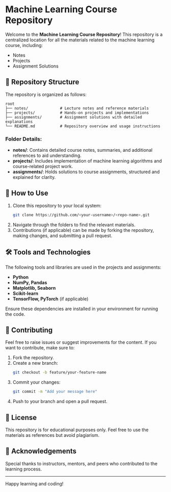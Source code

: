 # Machine Learning Course Repository

Welcome to the **Machine Learning Course Repository**! This repository is a centralized location for all the materials related to the machine learning course, including:

- Notes
- Projects
- Assignment Solutions

## 📂 Repository Structure
The repository is organized as follows:

```
root
├── notes/              # Lecture notes and reference materials
├── projects/           # Hands-on projects and implementations
├── assignments/        # Assignment solutions with detailed explanations
└── README.md           # Repository overview and usage instructions
```

### Folder Details:
- **notes/**: Contains detailed course notes, summaries, and additional references to aid understanding.
- **projects/**: Includes implementation of machine learning algorithms and course-related project work.
- **assignments/**: Holds solutions to course assignments, structured and explained for clarity.

## 🚀 How to Use
1. Clone this repository to your local system:
   ```bash
   git clone https://github.com/<your-username>/<repo-name>.git
   ```
2. Navigate through the folders to find the relevant materials.
3. Contributions (if applicable) can be made by forking the repository, making changes, and submitting a pull request.

## 🛠 Tools and Technologies
The following tools and libraries are used in the projects and assignments:

- **Python**
- **NumPy, Pandas**
- **Matplotlib, Seaborn**
- **Scikit-learn**
- **TensorFlow, PyTorch** (if applicable)

Ensure these dependencies are installed in your environment for running the code.

## 📝 Contributing
Feel free to raise issues or suggest improvements for the content. If you want to contribute, make sure to:

1. Fork the repository.
2. Create a new branch:
   ```bash
   git checkout -b feature/your-feature-name
   ```
3. Commit your changes:
   ```bash
   git commit -m "Add your message here"
   ```
4. Push to your branch and open a pull request.

## 📄 License
This repository is for educational purposes only. Feel free to use the materials as references but avoid plagiarism.

## 🤝 Acknowledgements
Special thanks to instructors, mentors, and peers who contributed to the learning process.

---

Happy learning and coding!
